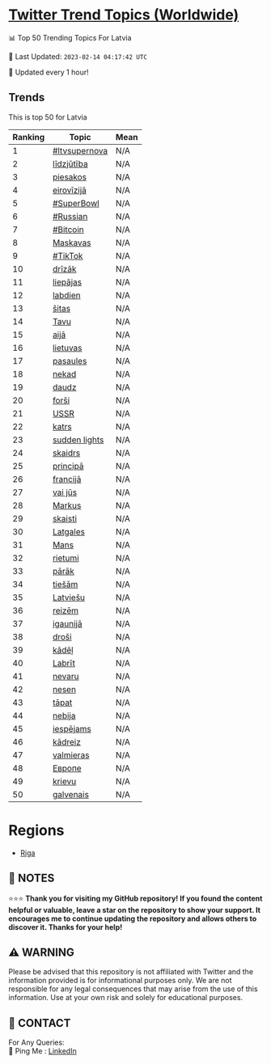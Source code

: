 [Twitter Trend Topics (Worldwide)](https://github.com/ErcinDedeoglu/Twitter-Trend-Topics)
==========


📊 Top 50 Trending Topics For Latvia

📆 Last Updated: `2023-02-14 04:17:42 UTC`

🔧 Updated every 1 hour!


## Trends

This is top 50 for Latvia

| Ranking | Topic | Mean |
| ------- | ------------ | ------------ |
| 1 | [#ltvsupernova](http://twitter.com/search?q=%23ltvsupernova) | N/A |
| 2 | [līdzjūtība](http://twitter.com/search?q=l%c4%abdzj%c5%abt%c4%abba) | N/A |
| 3 | [piesakos](http://twitter.com/search?q=piesakos) | N/A |
| 4 | [eirovīzijā](http://twitter.com/search?q=eirov%c4%abzij%c4%81) | N/A |
| 5 | [#SuperBowl](http://twitter.com/search?q=%23SuperBowl) | N/A |
| 6 | [#Russian](http://twitter.com/search?q=%23Russian) | N/A |
| 7 | [#Bitcoin](http://twitter.com/search?q=%23Bitcoin) | N/A |
| 8 | [Maskavas](http://twitter.com/search?q=Maskavas) | N/A |
| 9 | [#TikTok](http://twitter.com/search?q=%23TikTok) | N/A |
| 10 | [drīzāk](http://twitter.com/search?q=dr%c4%abz%c4%81k) | N/A |
| 11 | [liepājas](http://twitter.com/search?q=liep%c4%81jas) | N/A |
| 12 | [labdien](http://twitter.com/search?q=labdien) | N/A |
| 13 | [šitas](http://twitter.com/search?q=%c5%a1itas) | N/A |
| 14 | [Tavu](http://twitter.com/search?q=Tavu) | N/A |
| 15 | [aijā](http://twitter.com/search?q=aij%c4%81) | N/A |
| 16 | [lietuvas](http://twitter.com/search?q=lietuvas) | N/A |
| 17 | [pasaules](http://twitter.com/search?q=pasaules) | N/A |
| 18 | [nekad](http://twitter.com/search?q=nekad) | N/A |
| 19 | [daudz](http://twitter.com/search?q=daudz) | N/A |
| 20 | [forši](http://twitter.com/search?q=for%c5%a1i) | N/A |
| 21 | [USSR](http://twitter.com/search?q=USSR) | N/A |
| 22 | [katrs](http://twitter.com/search?q=katrs) | N/A |
| 23 | [sudden lights](http://twitter.com/search?q=sudden+lights) | N/A |
| 24 | [skaidrs](http://twitter.com/search?q=skaidrs) | N/A |
| 25 | [principā](http://twitter.com/search?q=princip%c4%81) | N/A |
| 26 | [francijā](http://twitter.com/search?q=francij%c4%81) | N/A |
| 27 | [vai jūs](http://twitter.com/search?q=vai+j%c5%abs) | N/A |
| 28 | [Markus](http://twitter.com/search?q=Markus) | N/A |
| 29 | [skaisti](http://twitter.com/search?q=skaisti) | N/A |
| 30 | [Latgales](http://twitter.com/search?q=Latgales) | N/A |
| 31 | [Mans](http://twitter.com/search?q=Mans) | N/A |
| 32 | [rietumi](http://twitter.com/search?q=rietumi) | N/A |
| 33 | [pārāk](http://twitter.com/search?q=p%c4%81r%c4%81k) | N/A |
| 34 | [tiešām](http://twitter.com/search?q=tie%c5%a1%c4%81m) | N/A |
| 35 | [Latviešu](http://twitter.com/search?q=Latvie%c5%a1u) | N/A |
| 36 | [reizēm](http://twitter.com/search?q=reiz%c4%93m) | N/A |
| 37 | [igaunijā](http://twitter.com/search?q=igaunij%c4%81) | N/A |
| 38 | [droši](http://twitter.com/search?q=dro%c5%a1i) | N/A |
| 39 | [kādēļ](http://twitter.com/search?q=k%c4%81d%c4%93%c4%bc) | N/A |
| 40 | [Labrīt](http://twitter.com/search?q=Labr%c4%abt) | N/A |
| 41 | [nevaru](http://twitter.com/search?q=nevaru) | N/A |
| 42 | [nesen](http://twitter.com/search?q=nesen) | N/A |
| 43 | [tāpat](http://twitter.com/search?q=t%c4%81pat) | N/A |
| 44 | [nebija](http://twitter.com/search?q=nebija) | N/A |
| 45 | [iespējams](http://twitter.com/search?q=iesp%c4%93jams) | N/A |
| 46 | [kādreiz](http://twitter.com/search?q=k%c4%81dreiz) | N/A |
| 47 | [valmieras](http://twitter.com/search?q=valmieras) | N/A |
| 48 | [Европе](http://twitter.com/search?q=%d0%95%d0%b2%d1%80%d0%be%d0%bf%d0%b5) | N/A |
| 49 | [krievu](http://twitter.com/search?q=krievu) | N/A |
| 50 | [galvenais](http://twitter.com/search?q=galvenais) | N/A |



# Regions

* [Riga](</Latvia/Riga.md>)



## 📝 NOTES

⭐⭐⭐ **Thank you for visiting my GitHub repository! If you found the content helpful or valuable, leave a star on the repository to show your support. It encourages me to continue updating the repository and allows others to discover it. Thanks for your help!**


## ⚠️ WARNING

Please be advised that this repository is not affiliated with Twitter and the information provided is for informational purposes only. We are not responsible for any legal consequences that may arise from the use of this information. Use at your own risk and solely for educational purposes.


## 📨 CONTACT

 For Any Queries:  
            🏓 Ping Me : [LinkedIn](https://www.linkedin.com/in/ercindedeoglu/)
